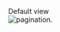 Default view  
![pagination.](https://github.com/bikkuri/BEM/blob/master/nav/pagination/pagination.png)